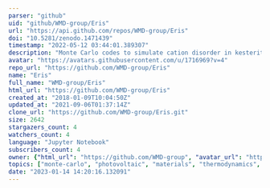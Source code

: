 ```yaml
---
parser: "github"
uid: "github/WMD-group/Eris"
url: "https://api.github.com/repos/WMD-group/Eris"
doi: "10.5281/zenodo.1471439"
timestamp: "2022-05-12 03:44:01.389307"
description: "Monte Carlo codes to simulate cation disorder in kesterite semiconductors"
avatar: "https://avatars.githubusercontent.com/u/1716969?v=4"
repo_url: "https://github.com/WMD-group/Eris"
name: "Eris"
full_name: "WMD-group/Eris"
html_url: "https://github.com/WMD-group/Eris"
created_at: "2018-01-09T10:04:50Z"
updated_at: "2021-09-06T01:37:14Z"
clone_url: "https://github.com/WMD-group/Eris.git"
size: 2642
stargazers_count: 4
watchers_count: 4
language: "Jupyter Notebook"
subscribers_count: 4
owner: {"html_url": "https://github.com/WMD-group", "avatar_url": "https://avatars.githubusercontent.com/u/1716969?v=4", "login": "WMD-group", "type": "Organization"}
topics: ["monte-carlo", "photovoltaic", "materials", "thermodynamics", "physics", "semiconductor", "defects"]
date: "2023-01-14 14:20:16.132091"
---
```

